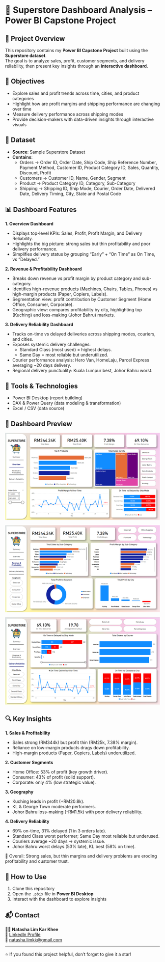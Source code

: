 # 🛒 Superstore Dashboard Analysis – Power BI Capstone Project  

## 📌 Project Overview  
This repository contains my **Power BI Capstone Project** built using the **Superstore dataset**.  
The goal is to analyze sales, profit, customer segments, and delivery reliability, then present key insights through an **interactive dashboard**.  

## 🎯 Objectives  
- Explore sales and profit trends across time, cities, and product categories  
- Highlight how are profit margins and shipping performance are changing over time
- Measure delivery performance across shipping modes  
- Provide decision-makers with data-driven insights through interactive visuals  

## 📂 Dataset  
- **Source**: Sample Superstore Dataset  
- **Contains**:  
  - Orders → Order ID, Order Date, Ship Code, Ship Reference Number, Payment Method, Customer ID, Product Category ID, Sales, Quantity, Discount, Profit
  - Customers → Customer ID, Name, Gender, Segment
  - Product → Product Category ID, Category, Sub-Category
  - Shipping → Shipping ID, Ship Mode, Courier, Order Date, Delivered Date, Delivery Timing, City, State and Postal Code

## 📊 Dashboard Features  
**1. Overview Dashboard**
- Displays top-level KPIs: Sales, Profit, Profit Margin, and Delivery Reliability.
- Highlights the big picture: strong sales but thin profitability and poor delivery performance.
- Simplifies delivery status by grouping “Early” + “On Time” as On Time, vs “Delayed.”

**2. Revenue & Profitability Dashboard**
- Breaks down revenue vs profit margin by product category and sub-category.
- Identifies high-revenue products (Machines, Chairs, Tables, Phones) vs high-margin products (Paper, Copiers, Labels).
- Segmentation view: profit contribution by Customer Segment (Home Office, Consumer, Corporate).
- Geographic view: compares profitability by city, highlighting top (Kuching) and loss-making (Johor Bahru) markets.

**3. Delivery Reliability Dashboard**
- Tracks on-time vs delayed deliveries across shipping modes, couriers, and cities.
- Exposes systemic delivery challenges:
  - Standard Class (most used) = highest delays.
  - Same Day = most reliable but underutilized.
- Courier performance analysis: Hero Van, HomeLaju, Parcel Express averaging ~20 days delivery.
- Regional delivery punctuality: Kuala Lumpur best, Johor Bahru worst. 

## 🚀 Tools & Technologies  
- Power BI Desktop (report building)  
- DAX & Power Query (data modeling & transformation)  
- Excel / CSV (data source)  

## 📸 Dashboard Preview
![Dashboard Screenshot](https://github.com/natashalimkk99/superstore-power-bi/blob/main/Images/Superstore%20Overview%20Dashboard.png?raw=true)

![Dashboard Screenshot](https://github.com/natashalimkk99/superstore-power-bi/blob/main/Images/Superstore%20Revenue%20%26%20Profitability%20Dashboard.png?raw=true)

![Dashboard Screenshot](https://github.com/natashalimkk99/superstore-power-bi/blob/main/Images/Superstore%20Delivery%20Reliability%20Dashboard.png?raw=true)

## 🔍 Key Insights  
**1. Sales & Profitability**
- Sales strong (RM344k) but profit thin (RM25k, 7.38% margin).
- Reliance on low-margin products drags down profitability.
- High-margin products (Paper, Copiers, Labels) underutilized.

**2. Customer Segments**
- Home Office: 53% of profit (key growth driver).
- Consumer: 43% of profit (solid support).
- Corporate: only 4% (low strategic value).

**3. Geography**
- Kuching leads in profit (+RM20.8k).
- KL & George Town moderate performers.
- Johor Bahru loss-making (-RM1.5k) with poor delivery reliability.

**4. Delivery Reliability**
- 69% on-time, 31% delayed (1 in 3 orders late).
- Standard Class worst performer; Same Day most reliable but underused.
- Couriers average ~20 days → systemic issue.
- Johor Bahru worst delays (53% late), KL best (58% on time).

📌 Overall: Strong sales, but thin margins and delivery problems are eroding profitability and customer trust.

## 📌 How to Use  
1. Clone this repository  
2. Open the `.pbix` file in **Power BI Desktop**  
3. Interact with the dashboard to explore insights  

## 📬 Contact  
👩‍💻 **Natasha Lim Kar Khee**  
🔗 [LinkedIn Profile](https://www.linkedin.com/in/natashalimkarkhee)  
📧 natasha.limkk@gmail.com 

---
⭐ If you found this project helpful, don’t forget to give it a star!


